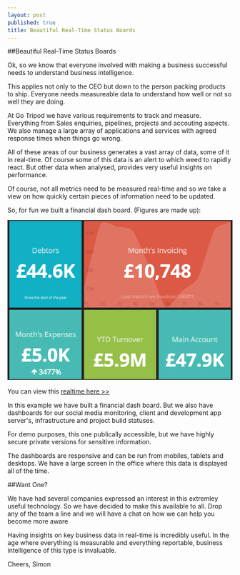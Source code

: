```yaml
---
layout: post
published: true
title: Beautiful Real-Time Status Boards
---
```


##Beautiful Real-Time Status Boards

Ok, so we know that everyone involved with making a business successful needs to understand business intelligence.

This applies not only to the CEO but down to the person packing products to ship. Everyone needs measureable data to understand how well or not so well they are doing.

At Go Tripod we have various requirements to track and measure. Everything from Sales enquiries, pipelines, projects and accouting aspects. We also manage a large array of applications and services with agreed response times when things go wrong.

All of these areas of our business generates a vast array of data, some of it in real-time. Of course some of this data is an alert to which weed to rapidly react. But other data when analysed, provides very useful insights on performance.

Of course, not all metrics need to be measured real-time and so we take a view on how quickly certain pieces of information need to be updated.

So, for fun we built a financial dash board.  (Figures are made up):

![Readable Output](/assets/img/blog/dashboards.png "Readable Output")

You can view this [realtime here >>](http://gt-dashboard-ex.herokuapp.com/dashboard)

In this example we have built a financial dash board. But we also have dashboards for our social media monitoring, client and development app server's, infrastructure and project build statuses.

For demo purposes, this one publically accessible, but we have highly secure private versions for sensitive information.

The dashboards are responsive and can be run from mobiles, tablets and desktops. We have a large screen in the office where this data is displayed all of the time.

##Want One?

We have had several companies expressed an interest in this extremley useful technology. So we have decided to make this available to all. Drop any of the team a line and we will have a chat on how we can help you become more aware 

Having insights on key business data in real-time is incredibly useful. In the age where everything is measurable and everything reportable, business intelligence of this type is invaluable.



Cheers,
Simon
